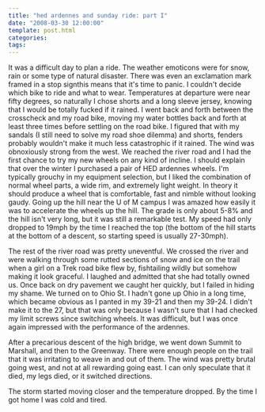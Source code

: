 ```yaml
---
title: "hed ardennes and sunday ride: part I"
date: "2008-03-30 12:00:00"
template: post.html
categories: 
tags: 
---
```


It was a difficult day to plan a ride. The weather emoticons were for snow, rain or some type of natural disaster. There was even an exclamation mark framed in a stop sign­this means that it's time to panic. I couldn't decide which bike to ride and what to wear. Temperatures at departure were near fifty degrees, so naturally I chose shorts and a long sleeve jersey, knowing that I would be totally fucked if it rained. I went back and forth between the crosscheck and my road bike, moving my water bottles back and forth at least three times before settling on the road bike. I figured that with my sandals (I still need to solve my road shoe dilemma) and shorts, fenders probably wouldn't make it much less catastrophic if it rained. The wind was obnoxiously strong from the west. We reached the river road and I had the first chance to try my new wheels on any kind of incline. I should explain that over the winter I purchased a pair of HED ardennes wheels. I'm typically grouchy in my equipment selection, but I liked the combination of normal wheel parts, a wide rim, and extremely light weight. In theory it should produce a wheel that is comfortable, fast and nimble without looking gaudy. Going up the hill near the U of M campus I was amazed how easily it was to accelerate the wheels up the hill. The grade is only about 5-8% and the hill isn't very long, but it was still a remarkable test. My speed had only dropped to 19mph by the time I reached the top (the bottom of the hill starts at the bottom of a descent, so starting speed is usually 27-30mph). 
 
The rest of the river road was pretty uneventful. We crossed the river and were walking through some rutted sections of snow and ice on the trail when a girl on a Trek road bike flew by, fishtailing wildly but somehow making it look graceful. I laughed and admitted that she had totally owned us. Once back on dry pavement we caught her quickly, but I failed in hiding my shame. We turned on to Ohio St. I hadn't gone up Ohio in a long time, which became obvious as I panted in my 39-21 and then my 39-24. I didn't make it to the 27, but that was only because I wasn't sure that I had checked my limit screws since switching wheels. It was difficult, but I was once again impressed with the performance of the ardennes. 

After a precarious descent of the high bridge, we went down Summit to Marshall, and then to the Greenway. There were enough people on the trail that it was irritating to weave in and out of them. The wind was pretty brutal going west, and not at all rewarding going east. I can only speculate that it died, my legs died, or it switched directions. 

The storm started moving closer and the temperature dropped. By the time I got home I was cold and tired.